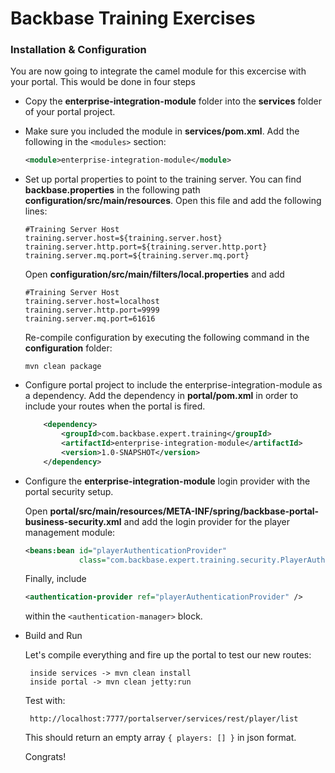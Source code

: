# Backbase Training Exercises

### Installation & Configuration

You are now going to integrate the camel module for this excercise with your portal.
This would be done in four steps 

- Copy the **enterprise-integration-module** folder into the **services** folder of your portal project.

- Make sure you included the module in **services/pom.xml**. Add the following in the `<modules>` section:

  ```xml
  <module>enterprise-integration-module</module>
  ```

- Set up portal properties to point to the training server. You can find **backbase.properties** in the following path **configuration/src/main/resources**. Open this file and add the following lines:

  ```    
  #Training Server Host
  training.server.host=${training.server.host}
  training.server.http.port=${training.server.http.port}
  training.server.mq.port=${training.server.mq.port}
  ```

  Open **configuration/src/main/filters/local.properties** and add

  ```
  #Training Server Host
  training.server.host=localhost
  training.server.http.port=9999
  training.server.mq.port=61616
  ```

  Re-compile configuration by executing the following command in the **configuration** folder:

  ```
  mvn clean package
  ```

- Configure portal project to include the enterprise-integration-module as a dependency. Add the dependency in **portal/pom.xml** in order to include your routes when the portal is fired.

  ```xml
      <dependency>
          <groupId>com.backbase.expert.training</groupId>
          <artifactId>enterprise-integration-module</artifactId>
          <version>1.0-SNAPSHOT</version>
      </dependency>
  ```

- Configure the **enterprise-integration-module** login provider with the portal security setup.

  Open **portal/src/main/resources/META-INF/spring/backbase-portal-business-security.xml** and add the login provider for the player management module:

  ```xml
  <beans:bean id="playerAuthenticationProvider"
              class="com.backbase.expert.training.security.PlayerAuthenticationProvider"/> 
  ```

  Finally, include

  ```xml
  <authentication-provider ref="playerAuthenticationProvider" />
  ```

  within the `<authentication-manager>` block.

- Build and Run

  Let's compile everything and fire up the portal to test our new routes:

       inside services -> mvn clean install
       inside portal -> mvn clean jetty:run

  Test with:

       http://localhost:7777/portalserver/services/rest/player/list

  This should return an empty array `{ players: [] }` in json format.

  Congrats!
